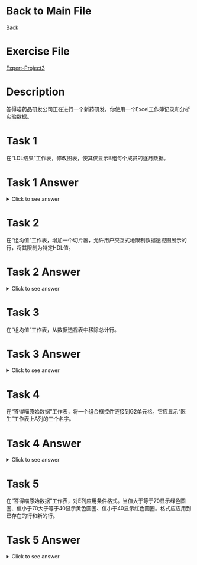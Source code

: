 # Back to Main File
[Back](../README.md)

# Exercise File
[Expert-Project3](MOS-Excel2016-Expert-Project3.xlsx)

# Description
答得喵药品研发公司正在进行一个新药研发。你使用一个Excel工作簿记录和分析实验数据。

# Task 1
在“LDL结果”工作表，修改图表，使其仅显示B组每个成员的逐月数据。
# Task 1 Answer
<details>
  <summary>Click to see answer</summary>

![Task1_Answer](Excel2016-Expert-Project3-Answer/P3-T1.gif)
</details>

# Task 2
在“组均值”工作表，增加一个切片器，允许用户交互式地限制数据透视图展示的行，将其限制为特定HDL值。

# Task 2 Answer
<details>
  <summary>Click to see answer</summary>

![Task2_Answer](Excel2016-Expert-Project3-Answer/P3-T2.gif)
</details>

# Task 3
在“组均值”工作表，从数据透视表中移除总计行。

# Task 3 Answer
<details>
  <summary>Click to see answer</summary>

![Task3_Answer](Excel2016-Expert-Project3-Answer/P3-T3.gif)
</details>


# Task 4
在“答得喵原始数据”工作表，将一个组合框控件链接到G2单元格。它应显示“医生”工作表上A列的三个名字。

# Task 4 Answer
<details>
  <summary>Click to see answer</summary>

![Task4_Answer](Excel2016-Expert-Project3-Answer/P3-T4.gif)
</details>

# Task 5
在“答得喵原始数据”工作表，对E列应用条件格式。当值大于等于70显示绿色圆圈、值小于70大于等于40显示黄色圆圈、值小于40显示红色圆圈。格式应应用到已存在的行和新的行。

# Task 5 Answer
<details>
  <summary>Click to see answer</summary>

![Task5_Answer](Excel2016-Expert-Project3-Answer/P3-T5.gif)
</details>